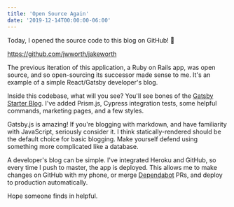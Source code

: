 ```yaml
---
title: 'Open Source Again'
date: '2019-12-14T00:00:00-06:00'
---
```


Today, I opened the source code to this blog on GitHub! 🎉

https://github.com/jwworth/jakeworth

The previous iteration of this application, a Ruby on Rails app, was open
source, and so open-sourcing its successor made sense to me. It's an example of
a simple React/Gatsby developer's blog.

Inside this codebase, what will you see? You'll see bones of the [Gatsby
Starter Blog](https://github.com/gatsbyjs/gatsby-starter-blog). I've added
Prism.js, Cypress integration tests, some helpful commands, marketing pages,
and a few styles.

Gatsby.js is amazing! If you're blogging with markdown, and have familiarity
with JavaScript, seriously consider it. I think statically-rendered should be
the default choice for basic blogging. Make yourself defend using
something more complicated like a database.

A developer's blog can be simple. I've integrated Heroku and GitHub, so every
time I push to master, the app is deployed. This allows me to make changes on
GitHub with my phone, or merge [Dependabot](https://dependabot.com/) PRs, and
deploy to production automatically.

Hope someone finds in helpful.
